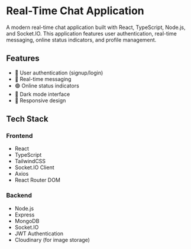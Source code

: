 # Real-Time Chat Application

A modern real-time chat application built with React, TypeScript, Node.js, and Socket.IO. This application features user authentication, real-time messaging, online status indicators, and profile management.

## Features

- 🔐 User authentication (signup/login)
- 💬 Real-time messaging
- 🟢 Online status indicators
- 🌙 Dark mode interface
- 📱 Responsive design

## Tech Stack

### Frontend
- React
- TypeScript
- TailwindCSS
- Socket.IO Client
- Axios
- React Router DOM

### Backend
- Node.js
- Express
- MongoDB
- Socket.IO
- JWT Authentication
- Cloudinary (for image storage)



